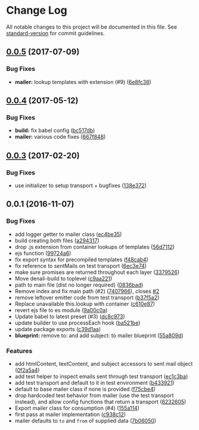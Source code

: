 # Change Log

All notable changes to this project will be documented in this file. See [standard-version](https://github.com/conventional-changelog/standard-version) for commit guidelines.

<a name="0.0.5"></a>
## [0.0.5](https://github.com/acburdine/denali-mailer/compare/v0.0.4...v0.0.5) (2017-07-09)


### Bug Fixes

* **mailer:** lookup templates with extension (#9) ([6e8fc38](https://github.com/acburdine/denali-mailer/commit/6e8fc38))



<a name="0.0.4"></a>
## [0.0.4](https://github.com/acburdine/denali-mailer/compare/v0.0.3...v0.0.4) (2017-05-12)


### Bug Fixes

* **build:** fix babel config ([bc517db](https://github.com/acburdine/denali-mailer/commit/bc517db))
* **mailer:** various code fixes ([667f848](https://github.com/acburdine/denali-mailer/commit/667f848))



<a name="0.0.3"></a>
## [0.0.3](https://github.com/denali-js/denali-mailer/compare/v0.0.1...v0.0.3) (2017-02-20)


### Bug Fixes

* use initializer to setup transport + bugfixes ([138e372](https://github.com/denali-js/denali-mailer/commit/138e372))



<a name="0.0.1"></a>
## 0.0.1 (2016-11-07)


### Bug Fixes

* add logger getter to mailer class ([ec4be35](https://github.com/denali-js/denali-mailer/commit/ec4be35))
* build creating both files ([a294317](https://github.com/denali-js/denali-mailer/commit/a294317))
* drop .js extension from container lookups of templates ([56d7112](https://github.com/denali-js/denali-mailer/commit/56d7112))
* ejs function ([99724a6](https://github.com/denali-js/denali-mailer/commit/99724a6))
* fix export syntax for precompiled templates ([f48cab4](https://github.com/denali-js/denali-mailer/commit/f48cab4))
* fix reference to sentMails on test transport ([6ec3e74](https://github.com/denali-js/denali-mailer/commit/6ec3e74))
* make sure promises are returned throughout each layer ([3379526](https://github.com/denali-js/denali-mailer/commit/3379526))
* Move denali-build to toplevel ([c9aa221](https://github.com/denali-js/denali-mailer/commit/c9aa221))
* path to main file (dist no longer required) ([0836bad](https://github.com/denali-js/denali-mailer/commit/0836bad))
* Remove index and fix main path (#2) ([7407966](https://github.com/denali-js/denali-mailer/commit/7407966)), closes [#2](https://github.com/denali-js/denali-mailer/issues/2)
* remove leftover emitter code from test transport ([b37f5a2](https://github.com/denali-js/denali-mailer/commit/b37f5a2))
* Replace unavailable this.lookup with container ([c610e87](https://github.com/denali-js/denali-mailer/commit/c610e87))
* revert ejs file to es module ([9a00c0a](https://github.com/denali-js/denali-mailer/commit/9a00c0a))
* Update babel to latest preset (#3) ([dc8c973](https://github.com/denali-js/denali-mailer/commit/dc8c973))
* update builder to use processEach hook ([ba521be](https://github.com/denali-js/denali-mailer/commit/ba521be))
* update package exports ([c39d1aa](https://github.com/denali-js/denali-mailer/commit/c39d1aa))
* **blueprint:** remove to: and add subject: to mailer blueprint ([55a809d](https://github.com/denali-js/denali-mailer/commit/55a809d))


### Features

* add htmlContent, textContent, and subject accessors to sent mail object ([0f2a5a4](https://github.com/denali-js/denali-mailer/commit/0f2a5a4))
* add test helper to inspect emails sent through test transport ([ec1c3ba](https://github.com/denali-js/denali-mailer/commit/ec1c3ba))
* add test transport and default to it in test environment ([b433921](https://github.com/denali-js/denali-mailer/commit/b433921))
* default to base mailer class if none is provided ([f75cbe4](https://github.com/denali-js/denali-mailer/commit/f75cbe4))
* drop hardcoded test behavior from mailer (use the test transport instead), and allow config functions that return a transport ([6232605](https://github.com/denali-js/denali-mailer/commit/6232605))
* Export mailer class for consumption (#4) ([155a114](https://github.com/denali-js/denali-mailer/commit/155a114))
* first pass at mailer implementation ([c938c12](https://github.com/denali-js/denali-mailer/commit/c938c12))
* mailer defaults to `to` and `from` of supplied data ([7b06050](https://github.com/denali-js/denali-mailer/commit/7b06050))
